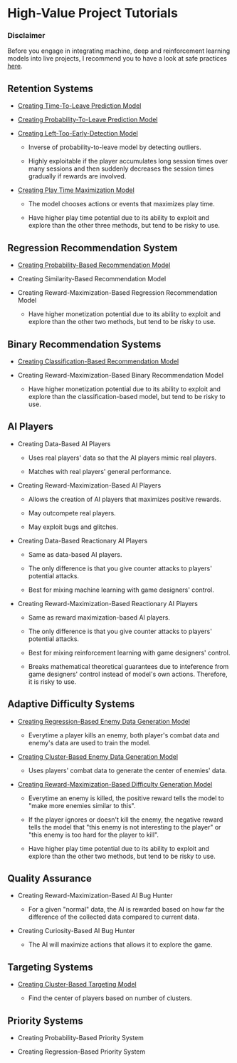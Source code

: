 # High-Value Project Tutorials

### Disclaimer

Before you engage in integrating machine, deep and reinforcement learning models into live projects, I recommend you to have a look at safe practices [here](HighValueProjectTutorials/SafePracticesForLiveProjects).

## Retention Systems

* [Creating Time-To-Leave Prediction Model](HighValueProjectTutorials/CreatingTimeToLeavePredictionModel.md)

* [Creating Probability-To-Leave Prediction Model](HighValueProjectTutorials/CreatingProbabilityToLeavePredictionModel.md)

* [Creating Left-Too-Early-Detection Model](HighValueProjectTutorials/CreatingLeftTooEarlyDetectionModel.md)

   * Inverse of probability-to-leave model by detecting outliers.

   * Highly exploitable if the player accumulates long session times over many sessions and then suddenly decreases the session times gradually if rewards are involved.

* [Creating Play Time Maximization Model](HighValueProjectTutorials/CreatingPlayTimeMaximizationModel.md)

  * The model chooses actions or events that maximizes play time.

  * Have higher play time potential due to its ability to exploit and explore than the other three methods, but tend to be risky to use.

## Regression Recommendation System

* [Creating Probability-Based Recommendation Model](HighValueProjectTutorials/CreatingProbabilityBasedRecommendationModel.md)

* Creating Similarity-Based Recommendation Model

* Creating Reward-Maximization-Based Regression Recommendation Model

  * Have higher monetization potential due to its ability to exploit and explore than the other two methods, but tend to be risky to use.

## Binary Recommendation Systems

* [Creating Classification-Based Recommendation Model](HighValueProjectTutorials/CreatingClassificationBasedRecommendationModel.md)

* Creating Reward-Maximization-Based Binary Recommendation Model

  * Have higher monetization potential due to its ability to exploit and explore than the classification-based model, but tend to be risky to use.

## AI Players

* Creating Data-Based AI Players

  * Uses real players' data so that the AI players mimic real players.
 
  * Matches with real players' general performance.

* Creating Reward-Maximization-Based AI Players

  * Allows the creation of AI players that maximizes positive rewards.
 
  * May outcompete real players.

  * May exploit bugs and glitches.

* Creating Data-Based Reactionary AI Players

  * Same as data-based AI players.
 
  * The only difference is that you give counter attacks to players' potential attacks.

  * Best for mixing machine learning with game designers' control.

* Creating Reward-Maximization-Based Reactionary AI Players

  * Same as reward maximization-based AI players.
 
  * The only difference is that you give counter attacks to players' potential attacks.

  * Best for mixing reinforcement learning with game designers' control.

  * Breaks mathematical theoretical guarantees due to inteference from game designers' control instead of model's own actions. Therefore, it is risky to use.

## Adaptive Difficulty Systems

* [Creating Regression-Based Enemy Data Generation Model](HighValueProjectTutorials/CreatingRegressionBasedEnemyDataGenerationModel.md)

  * Everytime a player kills an enemy, both player's combat data and enemy's data are used to train the model.

* [Creating Cluster-Based Enemy Data Generation Model](HighValueProjectTutorials/CreatingClusterBasedEnemyDataGenerationModel.md)

  * Uses players' combat data to generate the center of enemies' data.

* [Creating Reward-Maximization-Based Difficulty Generation Model](HighValueProjectTutorials/CreatingRewardMaximizationBasedDifficultyGenerationModel.md)

  * Everytime an enemy is killed, the positive reward tells the model to "make more enemies similar to this". 

  * If the player ignores or doesn't kill the enemy, the negative reward tells the model that "this enemy is not interesting to the player" or "this enemy is too hard for the player to kill".

  * Have higher play time potential due to its ability to exploit and explore than the other two methods, but tend to be risky to use.

## Quality Assurance

* Creating Reward-Maximization-Based AI Bug Hunter

  * For a given "normal" data, the AI is rewarded based on how far the difference of the collected data compared to current data.

* Creating Curiosity-Based AI Bug Hunter

  * The AI will maximize actions that allows it to explore the game.

## Targeting Systems

* [Creating Cluster-Based Targeting Model](HighValueProjectTutorials/CreatingClusterBasedTargetingModel.md)

  * Find the center of players based on number of clusters.

## Priority Systems

* Creating Probability-Based Priority System

* Creating Regression-Based Priority System
